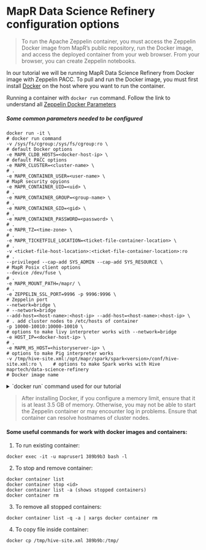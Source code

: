 # MapR Data Science Refinery configuration options

> To run the Apache Zeppelin container, you must access the Zeppelin Docker image from MapR’s public repository, 
run the Docker image, and access the deployed container from your web browser. From your browser, you can create Zeppelin notebooks.

In our tutorial we will be running MapR Data Science Refinery from Docker image with Zeppelin PACC. 
To pull and run the Docker image, you must first install [Docker](https://docs.docker.com/engine/installation/) on the host where you want to run the container.

Running a container with `docker run` command. Follow the link to understand all [Zeppelin Docker Parameters](https://mapr.com/docs/home/Zeppelin/ZeppelinDockerRunParameters.html)
##### Some common parameters needed to be configured 

```
docker run -it \                                                                # docker run command
-v /sys/fs/cgroup:/sys/fs/cgroup:ro \                                           # default Docker options
-e MAPR_CLDB_HOSTS=<docker-host-ip> \                                           # default PACC options
-e MAPR_CLUSTER=<cluster-name> \                                                # .
-e MAPR_CONTAINER_USER=<user-name> \                                            # MapR security opyions
-e MAPR_CONTAINER_UID=<uid> \                                                   # .
-e MAPR_CONTAINER_GROUP=<group-name> \                                          # .
-e MAPR_CONTAINER_GID=<gid> \                                                   # .
-e MAPR_CONTAINER_PASSWORD=<password> \                                         # .    
-e MAPR_TZ=<time-zone> \                                                        # .
-e MAPR_TICKETFILE_LOCATION=<ticket-file-container-location> \                  # .
-v <ticket-file-host-location>:<ticket-file-container-location>:ro              # .
--privileged --cap-add SYS_ADMIN --cap-add SYS_RESOURCE \                       # MapR Posix client options
--device /dev/fuse \                                                            # .
-e MAPR_MOUNT_PATH=/mapr/ \                                                     # .
-e ZEPPELIN_SSL_PORT=9996 -p 9996:9996 \                                        # Zeppelin port
--network=bridge \                                                              # --network=bridge
--add-host=<host-name>:<host-ip> --add-host=<host-name>:<host-ip> \             # . add cluster nodes to /etc/hosts of container
-p 10000-10010:10000-10010 \                                                    # options to make livy interpreter works with --network=bridge
-e HOST_IP=<docker-host-ip> \                                                   # .
-e MAPR_HS_HOST=<historyserver-ip> \                                            # options to make Pig interpreter works
-v /tmp/hive-site.xml:/opt/mapr/spark/spark<version>/conf/hive-site.xml:ro \    # options to make Spark works with Hive
maprtech/data-science-refinery                                                  # Docker image name
```



<details> 
  <summary>`docker run` command used for our tutorial</summary>
  
  ```
  docker run -it \
-v /sys/fs/cgroup:/sys/fs/cgroup:ro \
-e MAPR_CLDB_HOSTS=192.168.33.13 \
-e MAPR_CLUSTER=node3.cluster.com \
-e MAPR_CONTAINER_USER=mapr \
-e MAPR_CONTAINER_UID=5000 \
-e MAPR_CONTAINER_GROUP=mapr \
-e MAPR_CONTAINER_GID=5000 \
-e MAPR_CONTAINER_PASSWORD=mapr \
-e MAPR_TZ=US/Pacific \
--privileged --cap-add SYS_ADMIN --cap-add SYS_RESOURCE --device /dev/fuse \
-e MAPR_MOUNT_PATH=/mapr/ \
-e ZEPPELIN_SSL_PORT=9996 -p 9996:9996 \
--network=bridge \
--add-host="node3:192.168.33.13" --add-host="node3.cluster.com:192.168.33.13" \
-p 10000-10010:10000-10010 \
-e HOST_IP=192.168.33.1 \
-p 10011-10021:10011-10021 \
-e LIVY_RSC_PORT_RANGE="10011~10021" \
-p 13011-13021:13011-13021 \
-e SPARK_PORT_RANGE="13011~13021" \
-e MAPR_HS_HOST=192.168.33.13 \
-v /tmp/hive-site.xml:/opt/mapr/spark/spark-2.3.2/conf/hive-site.xml:ro \
maprtech/data-science-refinery
  ```
</details> 


> After installing Docker, if you configure a memory limit, ensure that it is at least 3.5 GB of memory. Otherwise, you may not be able to start the Zeppelin container or may encounter log in problems.
Ensure that container can resolve hostnames of cluster nodes.


#### Some useful commands for work with docker images and containers:

1. To run existing container:

```
docker exec -it -u mapruser1 389b9b3 bash -l 
```

2. To stop and remove container: 

```
docker container list
docker container stop <id>
docker container list -a (shows stopped containers)
docker container rm
```

3. To remove all stopped containers:

```
docker container list -q -a | xargs docker container rm
```

4. To copy file inside container:

```
docker cp /tmp/hive-site.xml 389b9b:/tmp/
```
